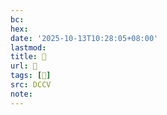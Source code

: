```yaml
---
bc:
hex:
date: '2025-10-13T10:28:05+08:00'
lastmod:
title: 􄲼
url: 􄲼
tags: [𦴔]
src: DCCV
note:
---
```

